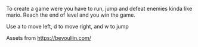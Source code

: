 <!-- Inpiration for the game: -->

To create a game were you have to run, jump and defeat enemies kinda like mario. Reach the end of level and you win the game.

<!-- Controls -->

Use a to move left, d to move right, and w to jump

<!-- trying to create death pits -->

<!-- Credits -->

Assets from https://bevouliin.com/
